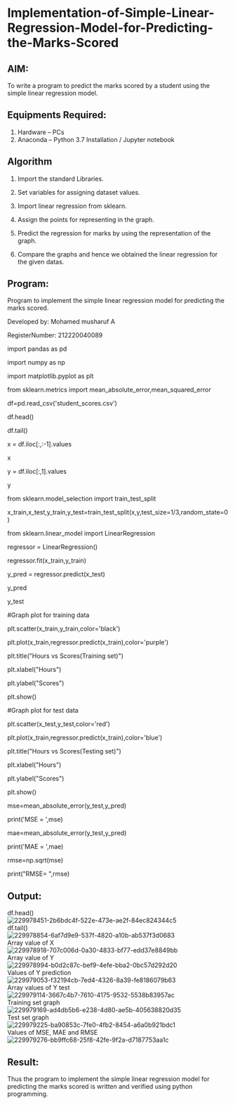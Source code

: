 # Implementation-of-Simple-Linear-Regression-Model-for-Predicting-the-Marks-Scored

## AIM:
To write a program to predict the marks scored by a student using the simple linear regression model.

## Equipments Required:
1. Hardware – PCs
2. Anaconda – Python 3.7 Installation / Jupyter notebook

## Algorithm
1. Import the standard Libraries. 

2. Set variables for assigning dataset values.

3. Import linear regression from sklearn.

4. Assign the points for representing in the graph. 

5. Predict the regression for marks by using the representation of the graph. 

6. Compare the graphs and hence we obtained the linear regression for the given datas.

## Program:

Program to implement the simple linear regression model for predicting the marks scored.

Developed by: Mohamed musharuf A

RegisterNumber: 212220040089

import pandas as pd

import numpy as np

import matplotlib.pyplot as plt

from sklearn.metrics import mean_absolute_error,mean_squared_error

df=pd.read_csv('student_scores.csv')

df.head()

df.tail()

x = df.iloc[:,:-1].values

x

y = df.iloc[:,1].values

y

from sklearn.model_selection import train_test_split

x_train,x_test,y_train,y_test=train_test_split(x,y,test_size=1/3,random_state=0)

from sklearn.linear_model import LinearRegression

regressor = LinearRegression()

regressor.fit(x_train,y_train)

y_pred = regressor.predict(x_test)

y_pred

y_test

#Graph plot for training data

plt.scatter(x_train,y_train,color='black')

plt.plot(x_train,regressor.predict(x_train),color='purple')

plt.title("Hours vs Scores(Training set)")

plt.xlabel("Hours")

plt.ylabel("Scores")

plt.show()

#Graph plot for test data

plt.scatter(x_test,y_test,color='red')

plt.plot(x_train,regressor.predict(x_train),color='blue')

plt.title("Hours vs Scores(Testing set)")

plt.xlabel("Hours")

plt.ylabel("Scores")

plt.show()

mse=mean_absolute_error(y_test,y_pred)

print('MSE = ',mse)

mae=mean_absolute_error(y_test,y_pred)

print('MAE = ',mae)

rmse=np.sqrt(mse)

print("RMSE= ",rmse)


## Output:

df.head()<br>
![229978451-2b6bdc4f-522e-473e-ae2f-84ec824344c5](https://github.com/Mohamed123-tech/Implementation-of-Simple-Linear-Regression-Model-for-Predicting-the-Marks-Scored/assets/84170699/efe0a9b1-5170-48ce-8a0f-1268d72351aa)<br>
df.tail()<br>
![229978854-6af7d9e9-537f-4820-a10b-ab537f3d0683](https://github.com/Mohamed123-tech/Implementation-of-Simple-Linear-Regression-Model-for-Predicting-the-Marks-Scored/assets/84170699/fc9c233f-4cdd-4ac0-97a9-765e6c3111cc)<br>
Array value of X<br>
![229978918-707c006d-0a30-4833-bf77-edd37e8849bb](https://github.com/Mohamed123-tech/Implementation-of-Simple-Linear-Regression-Model-for-Predicting-the-Marks-Scored/assets/84170699/c9216553-e876-45e1-8f53-a16f1695e196)<br>
Array value of Y<br>
![229978994-b0d2c87c-bef9-4efe-bba2-0bc57d292d20](https://github.com/Mohamed123-tech/Implementation-of-Simple-Linear-Regression-Model-for-Predicting-the-Marks-Scored/assets/84170699/f7d9e7f5-9a5f-4e86-b3bb-c608b998a89c)<br>
Values of Y prediction<br>
![229979053-f32194cb-7ed4-4326-8a39-fe8186079b63](https://github.com/Mohamed123-tech/Implementation-of-Simple-Linear-Regression-Model-for-Predicting-the-Marks-Scored/assets/84170699/0d9e85b7-e1f1-40f7-9fc0-51ef151a0793)<br>
Array values of Y test<br>
![229979114-3667c4b7-7610-4175-9532-5538b83957ac](https://github.com/Mohamed123-tech/Implementation-of-Simple-Linear-Regression-Model-for-Predicting-the-Marks-Scored/assets/84170699/053e18aa-8b8c-42fa-8ee8-3741c93d4caa)<br>
Training set graph<br>
![229979169-ad4db5b6-e238-4d80-ae5b-405638820d35](https://github.com/Mohamed123-tech/Implementation-of-Simple-Linear-Regression-Model-for-Predicting-the-Marks-Scored/assets/84170699/437448bf-54b5-48b7-afbb-5490b2c9aa62)<br>
Test set graph<br>
![229979225-ba90853c-7fe0-4fb2-8454-a6a0b921bdc1](https://github.com/Mohamed123-tech/Implementation-of-Simple-Linear-Regression-Model-for-Predicting-the-Marks-Scored/assets/84170699/fe77d06f-a7dc-47d4-a28f-e897aa865376)<br>
Values of MSE, MAE and RMSE<br>
![229979276-bb9ffc68-25f8-42fe-9f2a-d7187753aa1c](https://github.com/Mohamed123-tech/Implementation-of-Simple-Linear-Regression-Model-for-Predicting-the-Marks-Scored/assets/84170699/1b4709d8-055e-4005-888b-124184d19e95)<br>

## Result:
Thus the program to implement the simple linear regression model for predicting the marks scored is written and verified using python programming.
